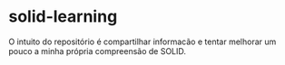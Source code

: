 # solid-learning

O intuito do repositório é compartilhar informacão e tentar melhorar um pouco a
minha própria compreensão de SOLID.